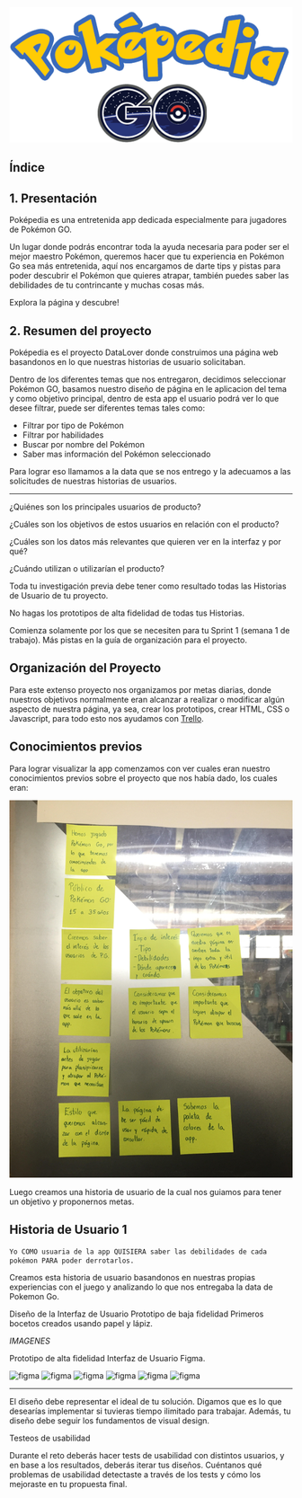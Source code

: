 ![Poképedia](src/img_readme/Logo-Pokepedia.png)

## Índice


## 1. Presentación

Poképedia es una entretenida app dedicada especialmente para jugadores de Pokémon GO. 

Un lugar donde podrás encontrar toda la ayuda necesaria para poder ser el mejor maestro Pokémon, queremos hacer que tu experiencia en Pokémon Go sea más entretenida, aquí nos encargamos de darte tips y pistas para poder descubrir el Pokémon que quieres atrapar, también puedes saber las debilidades de tu contrincante y muchas cosas más.

Explora la página y descubre!

## 2. Resumen del proyecto

Poképedia es el proyecto DataLover donde construimos una página web basandonos en lo que nuestras historias de usuario solicitaban. 

Dentro de los diferentes temas que nos entregaron, decidimos seleccionar Pokémon GO, basamos nuestro diseño de página en le aplicacion del tema y como objetivo principal, dentro de esta app el usuario podrá ver lo que desee filtrar, puede ser diferentes temas tales como: 

- Filtrar por tipo de Pokémon
- Filtrar por habilidades
- Buscar por nombre del Pokémon
- Saber mas información del Pokémon seleccionado

Para lograr eso llamamos a la data que se nos entrego y la adecuamos a las solicitudes de nuestras historias de usuarios.

-------

¿Quiénes son los principales usuarios de producto?

¿Cuáles son los objetivos de estos usuarios en relación con el producto?

¿Cuáles son los datos más relevantes que quieren ver en la interfaz y por qué?

¿Cuándo utilizan o utilizarían el producto?

Toda tu investigación previa debe tener como resultado todas las Historias de Usuario de tu proyecto.

No hagas los prototipos de alta fidelidad de todas tus Historias. 

Comienza solamente por los que se necesiten para tu Sprint 1 (semana 1 de trabajo). Más pistas en la guía de organización para el proyecto.

## Organización del Proyecto

Para este extenso proyecto nos organizamos por metas diarias, donde nuestros objetivos normalmente eran alcanzar a realizar o modificar algún aspecto de nuestra página, ya sea, crear los prototipos, crear HTML, CSS o Javascript, para todo esto nos ayudamos con [Trello](https://trello.com/b/RDfmAMNS/pok%C3%A9mon-go-wiki).


## Conocimientos previos

Para lograr visualizar la app comenzamos con ver cuales eran nuestro conocimientos previos sobre el proyecto que nos había dado, los cuales eran:

![imagen](src/img_readme/Conocimientos_Previos.jpg)


Luego creamos una historia de usuario de la cual nos guiamos para tener un objetivo y proponernos metas.


## Historia de Usuario 1

```
Yo COMO usuaria de la app QUISIERA saber las debilidades de cada pokémon PARA poder derrotarlos.

```
Creamos esta historia de usuario basandonos en nuestras propias experiencias con el juego y analizando lo que nos entregaba la data de Pokemon Go.

Diseño de la Interfaz de Usuario
Prototipo de baja fidelidad
Primeros bocetos creados usando papel y lápiz. 

*IMAGENES*

Prototipo de alta fidelidad
 Interfaz de Usuario Figma.

![figma](src/img_readme/PoképediGO_01.jpg)
![figma](src/img_readme/PoképediGO_02.jpg)
![figma](src/img_readme/PoképediGO_03.jpg)
![figma](src/img_readme/PoképediGO_04.jpg)
![figma](src/img_readme/PoképediGO_05.jpg)
![figma](src/img_readme/PoképediGO_06.jpg)


-------------------------------------------


El diseño debe representar el ideal de tu solución. Digamos que es lo que desearías implementar si tuvieras tiempo ilimitado para trabajar. Además, tu diseño debe seguir los fundamentos de visual design.



Testeos de usabilidad

Durante el reto deberás hacer tests de usabilidad con distintos usuarios, y en base a los resultados, deberás iterar tus diseños. Cuéntanos qué problemas de usabilidad detectaste a través de los tests y cómo los mejoraste en tu propuesta final.
